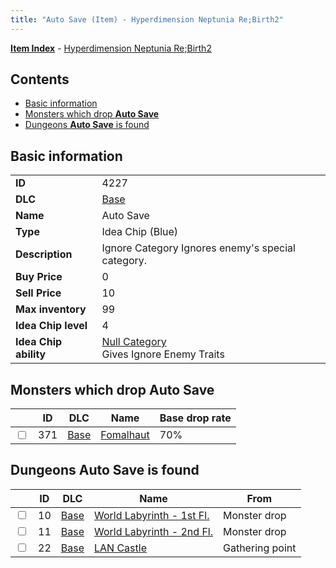 ```yaml
---
title: "Auto Save (Item) - Hyperdimension Neptunia Re;Birth2"
---
```


[**Item Index**](/neptunia/rb2/item/index.html) - [Hyperdimension Neptunia Re;Birth2](/neptunia/rb2)

## Contents

- [Basic information](#basic-information)
- [Monsters which drop **Auto Save**](#monsters-which-drop-auto-save)
- [Dungeons **Auto Save** is found](#dungeons-auto-save-is-found)

## Basic information

|   |   |
| -- | -- |
| **ID** | 4227 |
| **DLC** | [Base](/neptunia/rb2/dlc/0-base.html) |
| **Name** | Auto Save |
| **Type** | Idea Chip (Blue) |
| **Description** | Ignore Category Ignores enemy's special category. |
| **Buy Price** | 0 |
| **Sell Price** | 10 |
| **Max inventory** | 99 |
| **Idea Chip level** | 4 |
| **Idea Chip ability** | [Null Category](/neptunia/rb2/ability/0-9626-null-category.html)<br />Gives Ignore Enemy Traits |

## Monsters which drop **Auto Save**

|    | ID | DLC | Name | Base drop rate |
| -- | -- | --- | ---- | -------------- |
| <input type="checkbox" id="rb2-monster-0-371" class="trackbox" /> | 371 | [Base](/neptunia/rb2/dlc/0-base.html) | [Fomalhaut](/neptunia/rb2/monster/0-371-fomalhaut.html) | 70% |

## Dungeons **Auto Save** is found

|    | ID | DLC | Name | From |
| -- | -- | --- | ---- | ---- |
| <input type="checkbox" id="rb2-dungeon-0-10" class="trackbox" /> | 10 | [Base](/neptunia/rb2/dlc/0-base.html) | [World Labyrinth - 1st Fl.](/neptunia/rb2/dungeon/0-10-world-labyrinth-1st-fl.html) | Monster drop |
| <input type="checkbox" id="rb2-dungeon-0-11" class="trackbox" /> | 11 | [Base](/neptunia/rb2/dlc/0-base.html) | [World Labyrinth - 2nd Fl.](/neptunia/rb2/dungeon/0-11-world-labyrinth-2nd-fl.html) | Monster drop |
| <input type="checkbox" id="rb2-dungeon-0-22" class="trackbox" /> | 22 | [Base](/neptunia/rb2/dlc/0-base.html) | [LAN Castle](/neptunia/rb2/dungeon/0-22-lan-castle.html) | Gathering point |